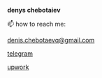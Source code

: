 **denys chebotaiev**

📫 how to reach me:

[denis.chebotaevq@gmail.com](mailto:denis.chebotaevq@gmail.com)

[telegram](https://t.me/MrVeato)

[upwork](https://www.upwork.com/freelancers/mrveato)

<script src="https://code.jquery.com/jquery-3.6.0.min.js"></script> <script> var x = document.getElementsByClassName("site-footer-credits"); setTimeout(() => { x[0].remove(); }, 10); </script>
